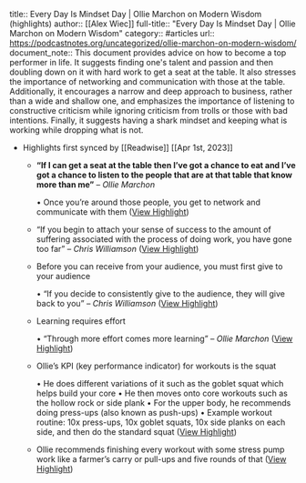 title:: Every Day Is Mindset Day | Ollie Marchon on Modern Wisdom (highlights)
author:: [[Alex Wiec]]
full-title:: "Every Day Is Mindset Day | Ollie Marchon on Modern Wisdom"
category:: #articles
url:: https://podcastnotes.org/uncategorized/ollie-marchon-on-modern-wisdom/
document_note:: This document provides advice on how to become a top performer in life. It suggests finding one's talent and passion and then doubling down on it with hard work to get a seat at the table. It also stresses the importance of networking and communication with those at the table. Additionally, it encourages a narrow and deep approach to business, rather than a wide and shallow one, and emphasizes the importance of listening to constructive criticism while ignoring criticism from trolls or those with bad intentions. Finally, it suggests having a shark mindset and keeping what is working while dropping what is not.

- Highlights first synced by [[Readwise]] [[Apr 1st, 2023]]
	- **“If I can get a seat at the table then I’ve got a chance to eat and I’ve got a chance to listen to the people that are at that table that know more than me”** – *Ollie Marchon*
	  
	  •   Once you’re around those people, you get to network and communicate with them ([View Highlight](https://read.readwise.io/read/01gwwxwnj8rycmyd0ckzmcwey6))
	- “If you begin to attach your sense of success to the amount of suffering associated with the process of doing work, you have gone too far” – *Chris Williamson* ([View Highlight](https://read.readwise.io/read/01gwwxwvx7pndp06hrvdj9dyms))
	- Before you can receive from your audience, you must first give to your audience
	  
	  •   “If you decide to consistently give to the audience, they will give back to you” – *Chris Williamson* ([View Highlight](https://read.readwise.io/read/01gwwxxfjny22x37era3et5yqd))
	- Learning requires effort
	  
	  •   “Through more effort comes more learning” – *Ollie Marchon* ([View Highlight](https://read.readwise.io/read/01gwwxxmvfdatw0aqjpvk6hn8k))
	- Ollie’s KPI (key performance indicator) for workouts is the squat
	  
	  •   He does different variations of it such as the goblet squat which helps build your core
	    •   He then moves onto core workouts such as the hollow rock or side plank
	        •   For the upper body, he recommends doing press-ups (also known as push-ups)
	            •   Example workout routine: 10x press-ups, 10x goblet squats, 10x side planks on each side, and then do the standard squat ([View Highlight](https://read.readwise.io/read/01gwwxxvsfw8eqdd30xxjmy2ax))
	- Ollie recommends finishing every workout with some stress pump work like a farmer’s carry or pull-ups and five rounds of that ([View Highlight](https://read.readwise.io/read/01gwwxy61hs4w1b2nbbcc9zzq0))